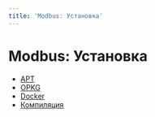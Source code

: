 ```yaml
---
title: 'Modbus: Установка'
---
```


# Modbus: Установка

- [APT](/modbus/installation/apt/)
- [OPKG](/modbus/installation/opkg/)
- [Docker](/modbus/installation/docker/)
- [Компиляция](/modbus/installation/build/)
